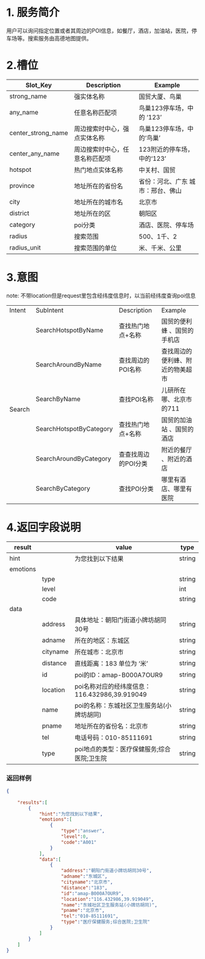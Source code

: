 # 1. 服务简介

用户可以询问指定位置或者其周边的POI信息，如餐厅，酒店，加油站，医院，停车场等。搜索服务由高德地图提供。

# 2.槽位

| **Slot\_Key** | **Description** | **Example** |
| --- | --- | --- |
| strong_name | 强实体名称 | 国贸大厦、鸟巢 |
| any_name | 任意名称匹配项 | 鸟巢123停车场，中的 ‘123’ |
| center_strong_name | 周边搜索时中心，强点实体名称 | 鸟巢123停车场，中的‘鸟巢’ |
| center_any_name | 周边搜索时中心，任意名称匹配项 | 123附近的停车场，中的‘123’ |
| hotspot | 热门地点实体名称 | 中关村、国贸 |
| province | 地址所在的省份名| 省份：河北、广东 城市：邢台、佛山 | 
| city | 地址所在的城市名 | 北京市 |
| district | 地址所在的区 | 朝阳区|
| category | poi分类 | 酒店、医院、停车场|
| radius | 搜索范围 | 500、1千、2|
| radius_unit | 搜索范围的单位 | 米、千米、公里|

# 3.意图

note: 不带location但是request里包含经纬度信息时，以当前经纬度查询poi信息

<table>
    <tr>
        <td>Intent</td> 
        <td>SubIntent</td> 
        <td>Description</td> 
        <td>Example</td> 
   </tr>
   <tr>
        <td rowspan="6">Search</td>    
        <td >SearchHotspotByName</td>  
       <td >查找热门地点+名称</td>  
       <td >国贸的便利蜂 、国贸的手机店</td> 
    </tr>
   <tr>
        <td >SearchAroundByName</td>  
       <td >查找周边的POI名称</td>  
       <td >查找周边的便利蜂、附近的物美超市</td> 
   </tr>
   <tr>
        <td >SearchByName</td>  
       <td >查找POI名称</td>  
       <td >儿研所在哪、北京市的711</td> 
   </tr>
     <tr>
        <td >SearchHotspotByCategory</td>  
       <td >查找热门地点+名称</td>  
       <td >国贸的加油站 、国贸的酒店</td> 
   </tr>
        <tr>
        <td >SearchAroundByCategory</td>  
       <td >查查找周边的POI分类</td>  
       <td >附近的餐厅 、附近的酒店</td> 
   </tr>
           <tr>
        <td >SearchByCategory</td>  
       <td >查找POI分类</td>  
       <td >哪里有酒店、哪里有医院</td> 
   </tr>
    
</table>


# 4.返回字段说明

| **result** |  | **value** | **type** |
| --- | --- | --- | --- |
| hint|  | 为您找到以下结果 | string | string |
| emotions |||
|  | type || string | 
|  | level || int | 
|  | code || string | 
| data ||| 
|  | address | 具体地址：朝阳门街道小牌坊胡同30号 | string | 
|  | adname | 所在的地区：东城区 | string | 
|  | cityname | 所在城市：北京市 | string | 
|  | distance | 直线距离：183 单位为 ‘米’ | string | 
|  | id | poi的ID：amap-B000A7OUR9 | string | 
|  | location | poi名称对应的经纬度信息：116.432986,39.919049 | string | 
|  | name | poi的名称：东城社区卫生服务站(小牌坊胡同) | string | 
|  | pname | 地址所在的省份名：北京市 | string | 
|  | tel | 电话号码：010-85111691 | string | 
|  | type | poi地点的类型：医疗保健服务;综合医院;卫生院 | string | 

### 返回样例
```json
{
   
    "results":[
        {
            "hint":"为您找到以下结果",
            "emotions":[
                {
                    "type":"answer",
                    "level":0,
                    "code":"A001"
                }
            ],
            "data":[
                {
                    "address":"朝阳门街道小牌坊胡同30号",
                    "adname":"东城区",
                    "cityname":"北京市",
                    "distance":"183",
                    "id":"amap-B000A7OUR9",
                    "location":"116.432986,39.919049",
                    "name":"东城社区卫生服务站(小牌坊胡同)",
                    "pname":"北京市",
                    "tel":"010-85111691",
                    "type":"医疗保健服务;综合医院;卫生院"
                }
            ]
        }
    ]
}
```
